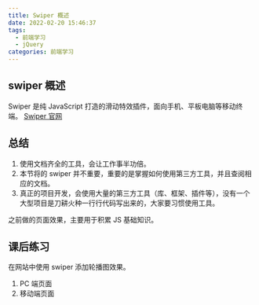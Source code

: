 ```yaml
---
title: Swiper 概述
date: 2022-02-20 15:46:37
tags:
  - 前端学习
  - jQuery
categories: 前端学习
---
```


<!-- toc -->
<!--more-->

## swiper 概述

Swiper 是纯 JavaScript 打造的滑动特效插件，面向手机、平板电脑等移动终端。
[Swiper 官网](https://swiper.com.cn)

## 总结

1. 使用文档齐全的工具，会让工作事半功倍。
2. 本节将的 swiper 并不重要，重要的是掌握如何使用第三方工具，并且查阅相应的文档。
3. 真正的项目开发，会使用大量的第三方工具（库、框架、插件等），没有一个大型项目是刀耕火种一行行代码写出来的，大家要习惯使用工具。

之前做的页面效果，主要用于积累 JS 基础知识。

## 课后练习

在网站中使用 swiper 添加轮播图效果。

1. PC 端页面
2. 移动端页面
